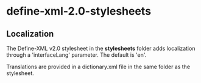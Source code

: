 # define-xml-2.0-stylesheets

## Localization
The Define-XML v2.0 stylesheet in the **stylesheets** folder adds localization through a 'interfaceLang' parameter.
The default is 'en'.

Translations are provided in a dictionary.xml file in the same folder as the stylesheet.
